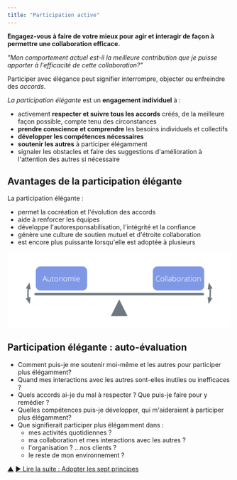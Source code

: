 ```yaml
---
title: "Participation active"
---
```



<strong>Engagez-vous à faire de votre mieux pour agir et interagir de façon à permettre une collaboration efficace.</strong>

*"Mon comportement actuel est-il la meilleure contribution que je puisse apporter à l'efficacité de cette collaboration?"*

Participer avec élégance peut signifier interrompre, objecter ou enfreindre des <dfn data-info="Accord: Une ligne directrice, un processus ou protocole établi de le but de guider le flux de valeur.">accords</dfn>.

*La participation élégante* est un **engagement individuel** à :

- activement **respecter et suivre tous les accords** créés, de la meilleure façon possible, compte tenu des circonstances
- **prendre conscience et comprendre** les besoins individuels et collectifs
- **développer les compétences nécessaires**
- **soutenir les autres** à participer élégamment
- signaler les obstacles et faire des suggestions d'amélioration à l'attention des autres si nécessaire

## Avantages de la participation élégante

La participation élégante :

- permet la cocréation et l'évolution des accords
- aide à renforcer les équipes
- développe l'autoresponsabilisation, l'intégrité et la confiance
- génère une culture de soutien mutuel et d'étroite collaboration
- est encore plus puissante lorsqu'elle est adoptée à plusieurs

![Trouvez l'équilibre entre autonomie et collaboration par une participation élégante](img/illustrations/balance-autonomy-collaboration-alt.png)

## Participation élégante : auto-évaluation

- Comment puis-je me soutenir moi-même et les autres pour participer plus élégamment?
- Quand mes interactions avec les autres sont-elles inutiles ou inefficaces ?
- Quels accords ai-je du mal à respecter ? Que puis-je faire pour y remédier ?
- Quelles compétences puis-je développer, qui m'aideraient à participer plus élégamment?
- Que signifierait participer plus élégamment dans : 
    - mes activités quotidiennes ?
    - ma collaboration et mes interactions avec les autres ?
    - l'organisation ? ...nos clients ?
    - le reste de mon environnement ?

<div class="bottom-nav">
<a href="enablers-of-collaboration.html" title="Remonter: Catalyser la collaboration">▲</a> <a href="adopt-the-seven-principles.html" title="">▶ Lire la suite : Adopter les sept principes</a>
</div>


<script type="text/javascript">
Mousetrap.bind('g n', function() {
    window.location.href = 'adopt-the-seven-principles.html';
    return false;
});
</script>

